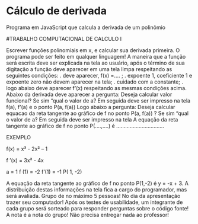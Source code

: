 # Cálculo de derivada
Programa em JavaScript que calcula a derivada de um polinômio

#TRABALHO COMPUTACIONAL DE CALCULO I

Escrever funções polinomiais em x, e calcular sua derivada primeira.
O programa pode ser feito em qualquer linguagem!
A maneira que a função será escrita deve ser explicada na tela ao usuário, após o término de sua digitação a função deve aparecer em uma tela limpa respeitando as seguintes condições:
. deve aparecer, f(x) =.... ;
. expoente 1, coeficiente 1 e expoente zero não devem aparecer na tela;
. cuidado com a constante;
. logo abaixo deve aparecer f’(x) respeitando as mesmas condições acima.
Abaixo da derivada deve aparecer a pergunta: Deseja calcular valor funcional? Se sim
“qual o valor de a? Em seguida deve ser impresso na tela f(a), f’(a) e o ponto P(a, f(a))
Logo abaixo a pergunta: Deseja calcular equacao da reta tangente ao gráfico de f no ponto
P(a, f(a)) ? Se sim “qual o valor de a? Em seguida deve ser impresso na tela
A equação da reta tangente ao gráfico de f no ponto P(....,....) é
................................

EXEMPLO

f(x) = x³ - 2x² – 1

f ’(x) = 3x² - 4x

a = 1 f (1) = -2 f’(1) = -1 P( 1, -2)

A equação da reta tangente ao gráfico de f no ponto P(1,-2) é y = -x + 3.
A distribuição destas informações na tela fica a cargo do programador, mas será avaliada.
Grupo de no máximo 5 pessoas! 
No dia da apresentação trazer seu computador! Após os testes de usabilidade, um integrante de cada grupo será sorteado para responder perguntas sobre o código fonte! 
A nota é a nota do grupo! Não precisa entregar nada ao professor!

